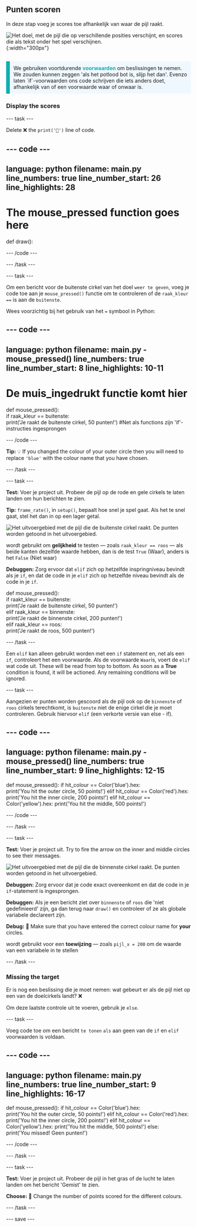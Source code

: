 ## Punten scoren

<div style="display: flex; flex-wrap: wrap">
<div style="flex-basis: 200px; flex-grow: 1; margin-right: 15px;">
In deze stap voeg je scores toe afhankelijk van waar de pijl raakt.
</div>
<div>

![Het doel, met de pijl die op verschillende posities verschijnt, en scores die als tekst onder het spel verschijnen.](images/points-scored.gif){:width="300px"}

</div>
</div>

<p style="border-left: solid; border-width:10px; border-color: #0faeb0; background-color: aliceblue; padding: 10px;">
We gebruiken voortdurende <span style="color: #0faeb0; font-weight: bold;"> voorwaarden</span> om beslissingen te nemen. We zouden kunnen zeggen 'als het potlood bot is, slijp het dan'. Evenzo laten `if`-voorwaarden ons code schrijven die iets anders doet, afhankelijk van of een voorwaarde waar of onwaar is.
</p>

### Display the scores

--- task ---

Delete ❌ the `print('🎯')` line of code.

--- code ---
---
language: python filename: main.py line_numbers: true line_number_start: 26
line_highlights: 28
---
# The mouse_pressed function goes here
def draw():


--- /code ---

--- /task ---

--- task ---

Om een bericht voor de buitenste cirkel van het doel `weer te geven`, voeg je code toe aan je `mouse_pressed()` functie om te controleren of de `raak_kleur` `==` is aan de `buitenste`.

Wees voorzichtig bij het gebruik van het `=` symbool in Python:

--- code ---
---
language: python filename: main.py - mouse_pressed() line_numbers: true line_number_start: 8
line_highlights: 10-11
---

# De muis_ingedrukt functie komt hier
def mouse_pressed():     
if raak_kleur == buitenste:      
print('Je raakt de buitenste cirkel, 50 punten!') #Net als functions zijn 'if'-instructies ingesprongen

--- /code ---

**Tip:** 💡 If you changed the colour of your outer circle then you will need to replace `'blue'` with the colour name that you have chosen.

--- /task ---

--- task ---

**Test:** Voer je project uit. Probeer de pijl op de rode en gele cirkels te laten landen om hun berichten te zien.

**Tip:** `frame_rate()`, in `setup()`, bepaalt hoe snel je spel gaat. Als het te snel gaat, stel het dan in op een lager getal.

![Het uitvoergebied met de pijl die de buitenste cirkel raakt. De punten worden getoond in het uitvoergebied.](images/blue-points.png)

wordt gebruikt om **gelijkheid** te testen — zoals `raak_kleur == roos` — als beide kanten dezelfde waarde hebben, dan is de test `True` (Waar), anders is het `False` (Niet waar)

**Debuggen:** Zorg ervoor dat `elif` zich op hetzelfde inspringniveau bevindt als je `if`, en dat de code in je `elif` zich op hetzelfde niveau bevindt als de code in je `if`.

def mouse_pressed():    
if raakt_kleur == buitenste:    
print('Je raakt de buitenste cirkel, 50 punten!')    
elif raak_kleur == binnenste:    
print('Je raakt de binnenste cirkel, 200 punten!')   
elif raak_kleur == roos:    
print('Je raakt de roos, 500 punten!')

--- /task ---

Een `elif` kan alleen gebruikt worden met een `if` statement en, net als een `if`, controleert het een voorwaarde. Als de voorwaarde `Waar`is, voert de `elif` wat code uit. These will be read from top to bottom. As soon as a **True** condition is found, it will be actioned. Any remaining conditions will be ignored.

--- task ---

Aangezien er punten worden gescoord als de pijl ook op de `binnenste` of `roos` cirkels terechtkomt, is `buitenste` niet de enige cirkel die je moet controleren. Gebruik hiervoor `elif` (een verkorte versie van else - if).

--- code ---
---
language: python filename: main.py - mouse_pressed() line_numbers: true line_number_start: 9
line_highlights: 12-15
---

def mouse_pressed(): if hit_colour == Color('blue').hex:   
print('You hit the outer circle, 50 points!') elif hit_colour == Color('red').hex: print('You hit the inner circle, 200 points!') elif hit_colour == Color('yellow').hex: print('You hit the middle, 500 points!')

--- /code ---

--- /task ---

--- task ---

**Test:** Voer je project uit. Try to fire the arrow on the inner and middle circles to see their messages.

![Het uitvoergebied met de pijl die de binnenste cirkel raakt. De punten worden getoond in het uitvoergebied.](images/yellow-points.png)

**Debuggen:** Zorg ervoor dat je code exact overeenkomt en dat de code in je `if`-statement is ingesprongen.

**Debuggen:** Als je een bericht ziet over `binnenste` of `roos` die 'niet gedefinieerd' zijn, ga dan terug naar `draw()` en controleer of ze als globale variabele declareert zijn.

**Debug:** 🐞 Make sure that you have entered the correct colour name for **your** circles.

wordt gebruikt voor een **toewijzing** — zoals `pijl_x = 200` om de waarde van een variabele in te stellen

--- /task ---

### Missing the target

Er is nog een beslissing die je moet nemen: wat gebeurt er als de pijl niet op een van de doelcirkels landt? ❌

Om deze laatste controle uit te voeren, gebruik je `else`.

--- task ---

Voeg code toe om een bericht `te tonen` `als` aan geen van de `if` en `elif` voorwaarden is voldaan.

--- code ---
---
language: python filename: main.py line_numbers: true line_number_start: 9
line_highlights: 16-17
---

def mouse_pressed(): if hit_colour == Color('blue').hex:   
print('You hit the outer circle, 50 points!') elif hit_colour == Color('red').hex: print('You hit the inner circle, 200 points!') elif hit_colour == Color('yellow').hex: print('You hit the middle, 500 points!') else:   
print('You missed! Geen punten!')

--- /code ---

--- /task ---

--- task ---

**Test:** Voer je project uit. Probeer de pijl in het gras of de lucht te laten landen om het bericht 'Gemist' te zien.

**Choose:** 💭 Change the number of points scored for the different colours.

--- /task ---

--- save ---
